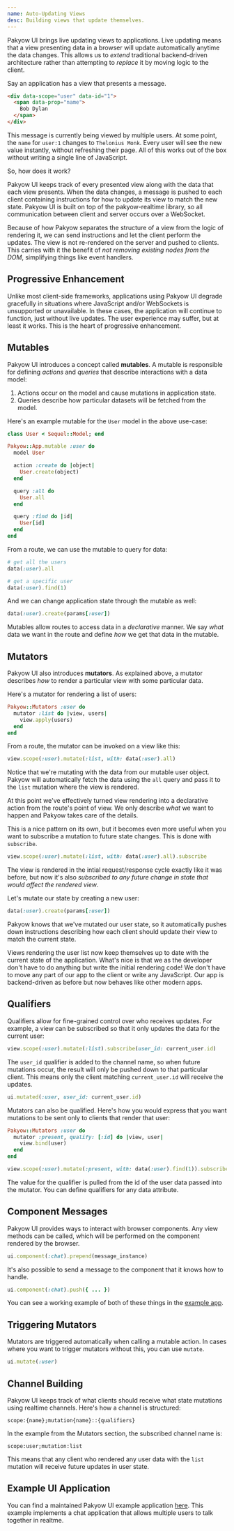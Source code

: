 ```yaml
---
name: Auto-Updating Views
desc: Building views that update themselves.
---
```


Pakyow UI brings live updating views to applications. Live updating means that a
view presenting data in a browser will update automatically anytime the data
changes. This allows us to *extend* traditional backend-driven architecture
rather than attempting to *replace* it by moving logic to the client.

Say an application has a view that presents a message.

```html
<div data-scope="user" data-id="1">
  <span data-prop="name">
    Bob Dylan
  </span>
</div>
```

This message is currently being viewed by multiple users. At some point, the
`name` for `user:1` changes to `Thelonius Monk`. Every user will see the new
value instantly, without refreshing their page. All of this works out of the box
without writing a single line of JavaScript.

So, how does it work?

Pakyow UI keeps track of every presented view along with the data that each view
presents. When the data changes, a message is pushed to each client containing
instructions for how to update its view to match the new state. Pakyow UI is
built on top of the pakyow-realtime library, so all communication between client
and server occurs over a WebSocket.

Because of how Pakyow separates the structure of a view from the logic of
rendering it, we can send instructions and let the client perform the updates.
The view is not re-rendered on the server and pushed to clients. This carries
with it the benefit of *not removing existing nodes from the DOM*, simplifying
things like event handlers.

## Progressive Enhancement

Unlike most client-side frameworks, applications using Pakyow UI degrade
gracefully in situations where JavaScript and/or WebSockets is unsupported or
unavailable. In these cases, the application will continue to function, just
without live updates. The user experience may suffer, but at least it works.
This is the heart of progressive enhancement.

## Mutables

Pakyow UI introduces a concept called **mutables**. A mutable is responsible for
defining *actions* and *queries* that describe interactions with a data model:

1. Actions occur on the model and cause mutations in application state.
2. Queries describe how particular datasets will  be fetched from the model.

Here's an example mutable for the `User` model in the above use-case:

```ruby
class User < Sequel::Model; end

Pakyow::App.mutable :user do
  model User

  action :create do |object|
    User.create(object)
  end

  query :all do
    User.all
  end

  query :find do |id|
    User[id]
  end
end
```

From a route, we can use the mutable to query for data:

```ruby
# get all the users
data(:user).all

# get a specific user
data(:user).find(1)
```

And we can change application state through the mutable as well:

```ruby
data(:user).create(params[:user])
```

Mutables allow routes to access data in a *declarative* manner. We say *what*
data we want in the route and define *how* we get that data in the mutable.

## Mutators

Pakyow UI also introduces **mutators**. As explained above, a mutator describes
*how* to render a particular view with some particular data.

Here's a mutator for rendering a list of users:

```ruby
Pakyow::Mutators :user do
  mutator :list do |view, users|
    view.apply(users)
  end
end
```

From a route, the mutator can be invoked on a view like this:

```ruby
view.scope(:user).mutate(:list, with: data(:user).all)
```

Notice that we're mutating with the data from our mutable user object. Pakyow
will automatically fetch the data using the `all` query and pass it to the
`list` mutation where the view is rendered.

At this point we've effectively turned view rendering into a declarative action
from the route's point of view. We only describe *what* we want to happen and
Pakyow takes care of the details.

This is a nice pattern on its own, but it becomes even more useful when you want
to subscribe a mutation to future state changes. This is done with `subscribe`.

```ruby
view.scope(:user).mutate(:list, with: data(:user).all).subscribe
```

The view is rendered in the intial request/response cycle exactly like it was
before, but now it's also *subscribed to any future change in state that would
affect the rendered view*.

Let's mutate our state by creating a new user:

```ruby
data(:user).create(params[:user])
```

Pakyow knows that we've mutated our user state, so it automatically pushes down
instructions describing how each client should update their view to match the
current state.

Views rendering the user list now keep themselves up to date with the current
state of the application. What's nice is that we as the developer don't have to
do anything but write the initial rendering code! We don't have to move any part
of our app to the client or write any JavaScript. Our app is backend-driven as
before but now behaves like other modern apps.

## Qualifiers

Qualifiers allow for fine-grained control over who receives updates. For
example, a view can be subscribed so that it only updates the data for the
current user:

```ruby
view.scope(:user).mutate(:list).subscribe(user_id: current_user.id)
```

The `user_id` qualifier is added to the channel name, so when future mutations
occur, the result will only be pushed down to that particular client. This means
only the client matching `current_user.id` will receive the updates.

```ruby
ui.mutated(:user, user_id: current_user.id)
```

Mutators can also be qualified. Here's how you would express that you want
mutations to be sent only to clients that render that user:

```ruby
Pakyow::Mutators :user do
  mutator :present, qualify: [:id] do |view, user|
    view.bind(user)
  end
end

view.scope(:user).mutate(:present, with: data(:user).find(1)).subscribe
```

The value for the qualifier is pulled from the id of the user data passed
into the mutator. You can define qualifiers for any data attribute.

## Component Messages

Pakyow UI provides ways to interact with browser components. Any view methods can be called, which will
be performed on the component rendered by the browser.

```ruby
ui.component(:chat).prepend(message_instance)
```

It's also possible to send a message to the component that it knows how to handle.

```ruby
ui.component(:chat).push({ ... })
```

You can see a working example of both of these things in the [example
app](https://github.com/bryanp/pakyow-chat).

## Triggering Mutators

Mutators are triggered automatically when calling a mutable action. In cases
where you want to trigger mutators without this, you can use `mutate`.

```ruby
ui.mutate(:user)
```

## Channel Building

Pakyow UI keeps track of what clients should receive what state mutations using
realtime channels. Here's how a channel is structured:

```console
scope:{name};mutation{name}::{qualifiers}
```

In the example from the Mutators section, the subscribed channel name is:

```console
scope:user;mutation:list
```

This means that any client who rendered any user data with the `list` mutation
will receive future updates in user state.

## Example UI Application

You can find a maintained Pakyow UI example application
[here](https://github.com/bryanp/pakyow-chat). This example implements a chat
application that allows multiple users to talk together in realtme.
